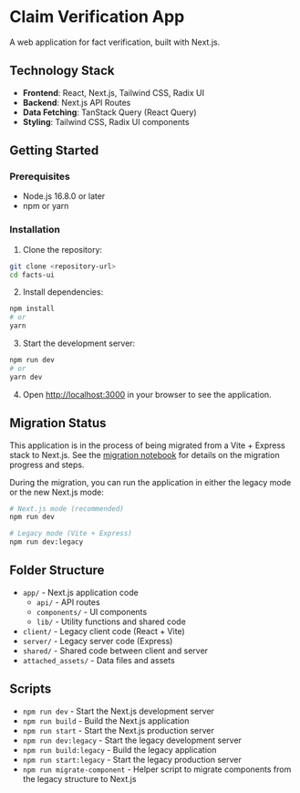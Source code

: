 # Claim Verification App

A web application for fact verification, built with Next.js.

## Technology Stack

- **Frontend**: React, Next.js, Tailwind CSS, Radix UI
- **Backend**: Next.js API Routes
- **Data Fetching**: TanStack Query (React Query)
- **Styling**: Tailwind CSS, Radix UI components

## Getting Started

### Prerequisites

- Node.js 16.8.0 or later
- npm or yarn

### Installation

1. Clone the repository:

```bash
git clone <repository-url>
cd facts-ui
```

2. Install dependencies:

```bash
npm install
# or
yarn
```

3. Start the development server:

```bash
npm run dev
# or
yarn dev
```

4. Open [http://localhost:3000](http://localhost:3000) in your browser to see the application.

## Migration Status

This application is in the process of being migrated from a Vite + Express stack to Next.js. See the [migration notebook](./next-migration-notebook.md) for details on the migration progress and steps.

During the migration, you can run the application in either the legacy mode or the new Next.js mode:

```bash
# Next.js mode (recommended)
npm run dev

# Legacy mode (Vite + Express)
npm run dev:legacy
```

## Folder Structure

- `app/` - Next.js application code
  - `api/` - API routes
  - `components/` - UI components
  - `lib/` - Utility functions and shared code
- `client/` - Legacy client code (React + Vite)
- `server/` - Legacy server code (Express)
- `shared/` - Shared code between client and server
- `attached_assets/` - Data files and assets

## Scripts

- `npm run dev` - Start the Next.js development server
- `npm run build` - Build the Next.js application
- `npm run start` - Start the Next.js production server
- `npm run dev:legacy` - Start the legacy development server
- `npm run build:legacy` - Build the legacy application
- `npm run start:legacy` - Start the legacy production server
- `npm run migrate-component` - Helper script to migrate components from the legacy structure to Next.js
